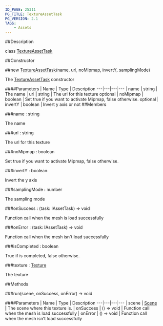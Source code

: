 ```yaml
---
ID_PAGE: 25311
PG_TITLE: TextureAssetTask
PG_VERSION: 2.1
TAGS:
    - Assets
---
```

##Description

class [TextureAssetTask](/classes/2.2/TextureAssetTask)



##Constructor

##new [TextureAssetTask](/classes/2.2/TextureAssetTask)(name, url, noMipmap, invertY, samplingMode)

The [TextureAssetTask](/classes/2.2/TextureAssetTask) constructor

####Parameters
 | Name | Type | Description
---|---|---|---
 | name | string |  The name
 | url | string |  The url for this texture
optional | noMipmap | boolean |  Set true if you want to activate Mipmap, false otherwise.
optional | invertY | boolean |  Invert y axis or not
##Members

###name : string

The name

###url : string

The url for this texture

###noMipmap : boolean

Set true if you want to activate Mipmap, false otherwise.

###invertY : boolean

Invert the y axis

###samplingMode : number

The sampling mode

###onSuccess : (task: IAssetTask) =&gt; void

Function call when the mesh is load successfully

###onError : (task: IAssetTask) =&gt; void

Function call when the mesh isn't load successfully

###isCompleted : boolean

True if is completed, false otherwise.

###texture : [Texture](/classes/2.2/Texture)

The texture

##Methods

###run(scene, onSuccess, onError) &rarr; void



####Parameters
 | Name | Type | Description
---|---|---|---
 | scene | [Scene](/classes/2.2/Scene) |  The scene where this texture is.
 | onSuccess | () =&gt; void |  Function call when the mesh is load successfully
 | onError | () =&gt; void |  Function call when the mesh isn't load successfully
